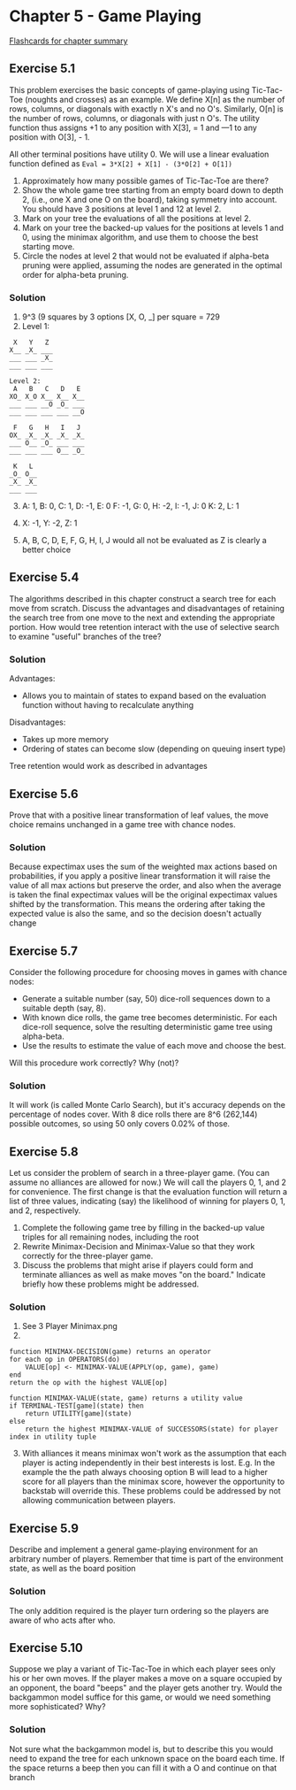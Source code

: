 # Chapter 5 - Game Playing #
[Flashcards for chapter summary](http://www.cram.com/flashcards/chapter-5-game-playing-7509366)


## Exercise 5.1 ##
This problem exercises the basic concepts of game-playing using Tic-Tac-Toe (noughts and
crosses) as an example. We define X[n] as the number of rows, columns, or diagonals with exactly
n X's and no O's. Similarly, O[n] is the number of rows, columns, or diagonals with just n O's. The
utility function thus assigns +1 to any position with X[3], = 1 and —1 to any position with O[3], - 1.

All other terminal positions have utility 0. We will use a linear evaluation function defined as
`Eval = 3*X[2] + X[1] - (3*O[2] + O[1])`

1. Approximately how many possible games of Tic-Tac-Toe are there?
2. Show the whole game tree starting from an empty board down to depth 2, (i.e., one X and
one O on the board), taking symmetry into account. You should have 3 positions at level
1 and 12 at level 2.
3. Mark on your tree the evaluations of all the positions at level 2.
4. Mark on your tree the backed-up values for the positions at levels 1 and 0, using the
minimax algorithm, and use them to choose the best starting move.
5. Circle the nodes at level 2 that would not be evaluated if alpha-beta pruning were applied,
assuming the nodes are generated in the optimal order for alpha-beta pruning.

### Solution ###
1. 9^3 (9 squares by 3 options [X, O, _] per square = 729
2. Level 1:
```
 X   Y   Z
X__ _X_ ___
___ ___ _X_
___ ___ ___

Level 2:
 A   B   C   D   E
XO_ X_O X__ X__ X__
___ ___ __O _O_ ___
___ ___ ___ ___ __O

 F   G   H   I   J
OX_ _X_ _X_ _X_ _X_
___ O__ _O_ ___ ___
___ ___ ___ O__ _O_

 K   L
_O_ O__
_X_ _X_
___ ___
```

3. A: 1, B: 0, C: 1, D: -1, E: 0
   F: -1, G: 0, H: -2, I: -1, J: 0
   K: 2, L: 1

4. X: -1, Y: -2, Z: 1

5. A, B, C, D, E, F, G, H, I, J would all not be evaluated as Z is clearly a better choice


## Exercise 5.4 ##
The algorithms described in this chapter construct a search tree for each move from scratch.
Discuss the advantages and disadvantages of retaining the search tree from one move to the next
and extending the appropriate portion. How would tree retention interact with the use of selective
search to examine "useful" branches of the tree?

### Solution ###
Advantages:
  * Allows you to maintain of states to expand based on the evaluation function without having to recalculate anything

Disadvantages:
  * Takes up more memory
  * Ordering of states can become slow (depending on queuing insert type)

Tree retention would work as described in advantages


## Exercise 5.6 ##
Prove that with a positive linear transformation of leaf values, the move choice remains
unchanged in a game tree with chance nodes.

### Solution ###
Because expectimax uses the sum of the weighted max actions based on probabilities, if you apply a positive linear
transformation it will raise the value of all max actions but preserve the order, and also when the average is taken
the final expectimax values will be the original expectimax values shifted by the transformation. This means the
ordering after taking the expected value is also the same, and so the decision doesn't actually change


## Exercise 5.7 ##
Consider the following procedure for choosing moves in games with chance nodes:
  * Generate a suitable number (say, 50) dice-roll sequences down to a suitable depth (say, 8).
  * With known dice rolls, the game tree becomes deterministic. For each dice-roll sequence,
solve the resulting deterministic game tree using alpha-beta.
  * Use the results to estimate the value of each move and choose the best.

Will this procedure work correctly? Why (not)?

### Solution ###
It will work (is called Monte Carlo Search), but it's accuracy depends on the percentage of nodes cover. With 8 dice
rolls there are 8^6 (262,144) possible outcomes, so using 50 only covers 0.02% of those.


## Exercise 5.8 ##
Let us consider the problem of search in a three-player game. (You can assume no alliances
are allowed for now.) We will call the players 0, 1, and 2 for convenience. The first change is
that the evaluation function will return a list of three values, indicating (say) the likelihood of
winning for players 0, 1, and 2, respectively.

1. Complete the following game tree by filling in the backed-up value triples for all remaining
nodes, including the root
2. Rewrite Minimax-Decision and Minimax-Value so that they work correctly for the three-player game.
3. Discuss the problems that might arise if players could form and terminate alliances as well
as make moves "on the board." Indicate briefly how these problems might be addressed.

### Solution ###
1. See 3 Player Minimax.png
2.
```
function MINIMAX-DECISION(game) returns an operator
for each op in OPERATORS(do)
    VALUE[op] <- MINIMAX-VALUE(APPLY(op, game), game)
end
return the op with the highest VALUE[op]

function MINIMAX-VALUE(state, game) returns a utility value
if TERMINAL-TEST[game](state) then
    return UTILITY[game](state)
else
    return the highest MINIMAX-VALUE of SUCCESSORS(state) for player index in utility tuple
```
3. With alliances it means minimax won't work as the assumption that each player is acting independently in their best
interests is lost. E.g. In the example the the path always choosing option B will lead to a higher score for all players
than the minimax score, however the opportunity to backstab will override this. These problems could be addressed
by not allowing communication between players.


## Exercise 5.9 ##
Describe and implement a general game-playing environment for an arbitrary number of
players. Remember that time is part of the environment state, as well as the board position

### Solution ###
The only addition required is the player turn ordering so the players are aware of who acts after who.


## Exercise 5.10 ##
Suppose we play a variant of Tic-Tac-Toe in which each player sees only his or her own
moves. If the player makes a move on a square occupied by an opponent, the board "beeps" and
the player gets another try. Would the backgammon model suffice for this game, or would we
need something more sophisticated? Why?

### Solution ###
Not sure what the backgammon model is, but to describe this you would need to expand the tree for each unknown space
on the board each time. If the space returns a beep then you can fill it with a O and continue on that branch

